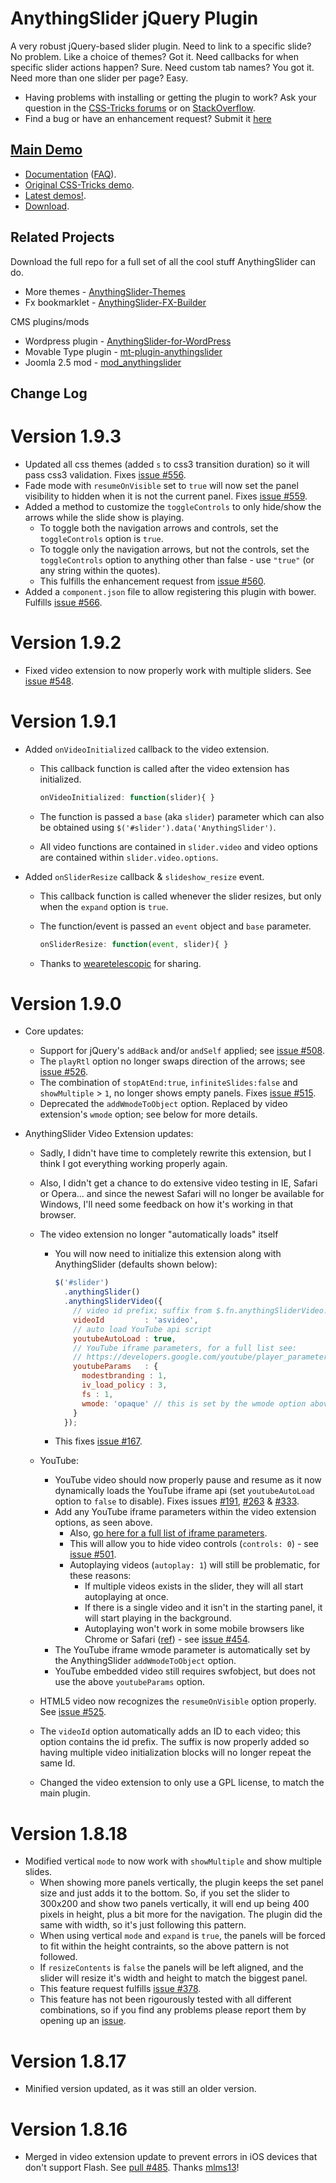 ﻿# AnythingSlider jQuery Plugin

A very robust jQuery-based slider plugin. Need to link to a specific slide? No problem. Like a choice of themes? Got it. Need callbacks for when specific slider actions happen? Sure. Need custom tab names? You got it. Need more than one slider per page? Easy. 

* Having problems with installing or getting the plugin to work? Ask your question in the [CSS-Tricks forums](http://css-tricks.com/forums/) or on [StackOverflow](http://stackoverflow.com/questions/tagged/anythingslider).
* Find a bug or have an enhancement request? Submit it [here](https://github.com/CSS-Tricks/AnythingSlider/issues)

## [Main Demo](http://css-tricks.github.com/AnythingSlider/)

* [Documentation](https://github.com/CSS-Tricks/AnythingSlider/wiki) ([FAQ](https://github.com/CSS-Tricks/AnythingSlider/wiki/FAQ)).
* [Original CSS-Tricks demo](http://css-tricks.com/examples/AnythingSlider/).
* [Latest demos!](http://css-tricks.github.com/AnythingSlider/).
* [Download](https://github.com/CSS-Tricks/AnythingSlider/zipball/master).

## Related Projects

Download the full repo for a full set of all the cool stuff AnythingSlider can do.

* More themes - [AnythingSlider-Themes](https://github.com/CSS-Tricks/AnythingSlider-Themes)
* Fx bookmarklet - [AnythingSlider-FX-Builder](https://github.com/CSS-Tricks/AnythingSlider-Fx-Builder)

CMS plugins/mods

* Wordpress plugin - [AnythingSlider-for-WordPress](https://github.com/jacobdubail/AnythingSlider-for-WordPress)
* Movable Type plugin - [mt-plugin-anythingslider](https://github.com/meancode/mt-plugin-anythingslider)
* Joomla 2.5 mod - [mod_anythingslider](https://github.com/CSS-Tricks/mod_anythingslider)

## Change Log

# Version 1.9.3

* Updated all css themes (added `s` to css3 transition duration) so it will pass css3 validation. Fixes [issue #556](https://github.com/CSS-Tricks/AnythingSlider/issues/556).
* Fade mode with `resumeOnVisible` set to `true` will now set the panel visibility to hidden when it is not the current panel. Fixes [issue #559](https://github.com/CSS-Tricks/AnythingSlider/issues/559).
* Added a method to customize the `toggleControls` to only hide/show the arrows while the slide show is playing.
  * To toggle both the navigation arrows and controls, set the `toggleControls` option is `true`.
  * To toggle only the navigation arrows, but not the controls, set the `toggleControls` option to anything other than false - use `"true"` (or any string within the quotes).
  * This fulfills the enhancement request from [issue #560](https://github.com/CSS-Tricks/AnythingSlider/issues/560).
* Added a `component.json` file to allow registering this plugin with bower. Fulfills [issue #566](https://github.com/CSS-Tricks/AnythingSlider/issues/566).

# Version 1.9.2

* Fixed video extension to now properly work with multiple sliders. See [issue #548](https://github.com/CSS-Tricks/AnythingSlider/issues/548).

# Version 1.9.1

* Added `onVideoInitialized` callback to the video extension.
  * This callback function is called after the video extension has initialized.

      ```js
      onVideoInitialized: function(slider){ }
      ```

  * The function is passed a `base` (aka `slider`) parameter which can also be obtained using `$('#slider').data('AnythingSlider')`.
  * All video functions are contained in `slider.video` and video options are contained within `slider.video.options`.
* Added `onSliderResize` callback & `slideshow_resize` event.
  * This callback function is called whenever the slider resizes, but only when the `expand` option is `true`.
  * The function/event is passed an `event` object and `base` parameter.

      ```js
      onSliderResize: function(event, slider){ }
      ```

  * Thanks to [wearetelescopic](https://github.com/wearetelescopic) for sharing.

# Version 1.9.0

* Core updates:
  * Support for jQuery's `addBack` and/or `andSelf` applied; see [issue #508](https://github.com/CSS-Tricks/AnythingSlider/pull/508).
  * The `playRtl` option no longer swaps direction of the arrows; see [issue #526](https://github.com/CSS-Tricks/AnythingSlider/issues/526).
  * The combination of `stopAtEnd:true`, `infiniteSlides:false` and `showMultiple` > `1`, no longer shows empty panels. Fixes [issue #515](https://github.com/CSS-Tricks/AnythingSlider/issues/515).
  * Deprecated the `addWmodeToObject` option. Replaced by video extension's `wmode` option; see below for more details.

* AnythingSlider Video Extension updates:
  * Sadly, I didn't have time to completely rewrite this extension, but I think I got everything working properly again.
  * Also, I didn't get a chance to do extensive video testing in IE, Safari or Opera... and since the newest Safari will no longer be available for Windows, I'll need some feedback on how it's working in that browser.
  * The video extension no longer "automatically loads" itself
      * You will now need to initialize this extension along with AnythingSlider (defaults shown below):

          ```javascript
          $('#slider')
            .anythingSlider()
            .anythingSliderVideo({
              // video id prefix; suffix from $.fn.anythingSliderVideo.videoIndex
              videoId         : 'asvideo',
              // auto load YouTube api script
              youtubeAutoLoad : true,
              // YouTube iframe parameters, for a full list see:
              // https://developers.google.com/youtube/player_parameters#Parameters
              youtubeParams   : {
                modestbranding : 1,
                iv_load_policy : 3,
                fs : 1,
                wmode: 'opaque' // this is set by the wmode option above, so no need to include it here
              }
            });
          ```

      * This fixes [issue #167](https://github.com/CSS-Tricks/AnythingSlider/issues/167).

  * YouTube:
      * YouTube video should now properly pause and resume as it now dynamically loads the YouTube iframe api (set `youtubeAutoLoad` option to `false` to disable). Fixes issues [#191](https://github.com/CSS-Tricks/AnythingSlider/issues/191), [#263](https://github.com/CSS-Tricks/AnythingSlider/issues/263) &amp; [#333](https://github.com/CSS-Tricks/AnythingSlider/issues/333).
      * Add any YouTube iframe parameters within the video extension options, as seen above.
          * Also, [go here for a full list of iframe parameters](https://developers.google.com/youtube/player_parameters#Parameters).
          * This will allow you to hide video controls (`controls: 0`) - see [issue #501](https://github.com/CSS-Tricks/AnythingSlider/issues/501).
          * Autoplaying videos (`autoplay: 1`) will still be problematic, for these reasons:
              * If multiple videos exists in the slider, they will all start autoplaying at once.
              * If there is a single video and it isn't in the starting panel, it will start playing in the background.
              * Autoplaying won't work in some mobile browsers like Chrome or Safari ([ref](https://developers.google.com/youtube/iframe_api_reference#Autoplay_and_scripted_playback)) - see [issue #454](https://github.com/CSS-Tricks/AnythingSlider/issues/454).
      * The YouTube iframe wmode parameter is automatically set by the AnythingSlider `addWmodeToObject` option.
      * YouTube embedded video still requires swfobject, but does not use the above `youtubeParams` option.
  * HTML5 video now recognizes the `resumeOnVisible` option properly. See [issue #525](https://github.com/CSS-Tricks/AnythingSlider/issues/525).
  * The `videoId` option automatically adds an ID to each video; this option contains the id prefix. The suffix is now properly added so having multiple video initialization blocks will no longer repeat the same Id.
  * Changed the video extension to only use a GPL license, to match the main plugin.

# Version 1.8.18

* Modified vertical `mode` to now work with `showMultiple` and show multiple slides.
  * When showing more panels vertically, the plugin keeps the set panel size and just adds it to the bottom. So, if you set the slider to 300x200 and show two panels vertically, it will end up being 400 pixels in height, plus a bit more for the navigation. The plugin did the same with width, so it's just following this pattern.
  * When using vertical `mode` and `expand` is `true`, the panels will be forced to fit within the height contraints, so the above pattern is not followed.
  * If `resizeContents` is `false` the panels will be left aligned, and the slider will resize it's width and height to match the biggest panel.
  * This feature request fulfills [issue #378](https://github.com/CSS-Tricks/AnythingSlider/issues/378).
  * This feature has not been rigourously tested with all different combinations, so if you find any problems please report them by opening up an [issue](https://github.com/CSS-Tricks/AnythingSlider/issues).

# Version 1.8.17

* Minified version updated, as it was still an older version.

# Version 1.8.16

* Merged in video extension update to prevent errors in iOS devices that don't support Flash. See [pull #485](https://github.com/CSS-Tricks/AnythingSlider/pull/485). Thanks [mlms13](https://github.com/mlms13)!
